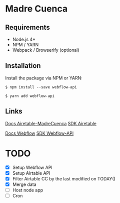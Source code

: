 # Madre Cuenca

## Requirements

* Node.js 4+
* NPM / YARN
* Webpack / Browserify (optional)

## Installation

Install the package via NPM or YARN:

```shell
$ npm install --save webflow-api

$ yarn add webflow-api
```

## Links

[Docs Airetable-MadreCuenca](https://airtable.com/appwF7020jRFGCAly/api/docs#javascript/introduction)
[SDK Airetable](https://github.com/Airtable/airtable.js)

[Docs Webflow](https://developers.webflow.com/)
[SDK Webflow-API](https://github.com/webflow/js-webflow-api/issues)


# TODO

- [x] Setup Webflow API
- [x] Setup Airtable API
- [x] Filter Airtable CC by the last modified on TODAY()
- [x] Merge data
- [ ] Host node app
- [ ] Cron 